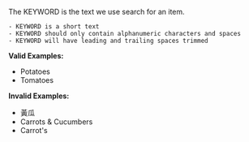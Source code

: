 <!-- markdownlint-disable-file first-line-h1 -->
The KEYWORD is the text we use search for an item.

```info
- KEYWORD is a short text
- KEYWORD should only contain alphanumeric characters and spaces
- KEYWORD will have leading and trailing spaces trimmed
```

**Valid Examples:**
- Potatoes
- Tomatoes

**Invalid Examples:**
- 黃瓜
- Carrots & Cucumbers
- Carrot's
